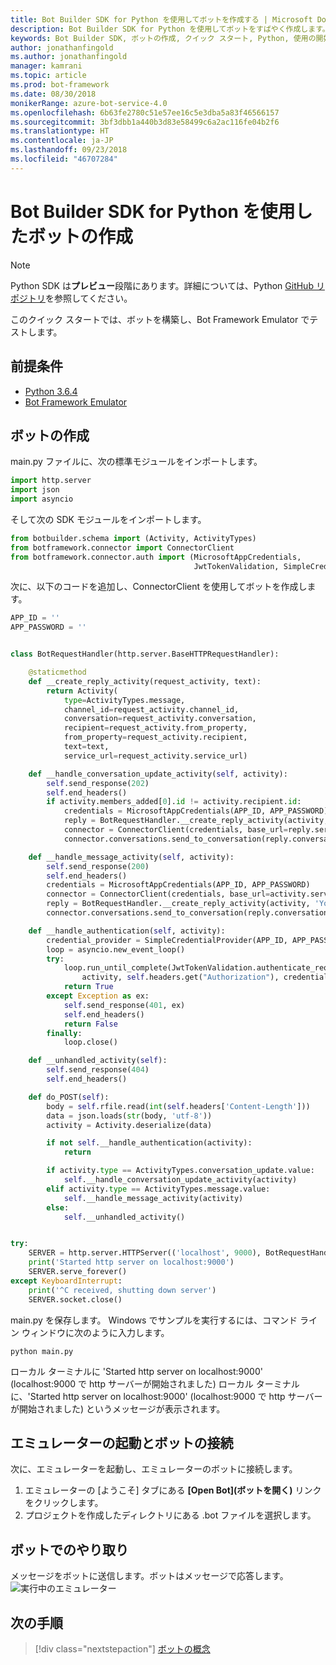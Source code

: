 ```yaml
---
title: Bot Builder SDK for Python を使用してボットを作成する | Microsoft Docs
description: Bot Builder SDK for Python を使用してボットをすばやく作成します。
keywords: Bot Builder SDK, ボットの作成, クイック スタート, Python, 使用の開始
author: jonathanfingold
ms.author: jonathanfingold
manager: kamrani
ms.topic: article
ms.prod: bot-framework
ms.date: 08/30/2018
monikerRange: azure-bot-service-4.0
ms.openlocfilehash: 6b63fe2780c51e57ee16c5e3dba5a83f46566157
ms.sourcegitcommit: 3bf3dbb1a440b3d83e58499c6a2ac116fe04b2f6
ms.translationtype: HT
ms.contentlocale: ja-JP
ms.lasthandoff: 09/23/2018
ms.locfileid: "46707284"
---
```

# <a name="create-a-bot-with-the-bot-builder-sdk-for-python"></a>Bot Builder SDK for Python を使用したボットの作成

>[!NOTE] 
> Python SDK は**プレビュー**段階にあります。詳細については、Python [GitHub リポジトリ](https://github.com/Microsoft/botbuilder-python)を参照してください。 

このクイック スタートでは、ボットを構築し、Bot Framework Emulator でテストします。 

## <a name="pre-requisite"></a>前提条件
- [Python 3.6.4](https://www.python.org/downloads/) 
- [Bot Framework Emulator](https://github.com/Microsoft/BotFramework-Emulator/releases)

## <a name="create-a-bot"></a>ボットの作成
main.py ファイルに、次の標準モジュールをインポートします。

```python
import http.server
import json
import asyncio
```

そして次の SDK モジュールをインポートします。
```python
from botbuilder.schema import (Activity, ActivityTypes)
from botframework.connector import ConnectorClient
from botframework.connector.auth import (MicrosoftAppCredentials,
                                         JwtTokenValidation, SimpleCredentialProvider)
```
次に、以下のコードを追加し、ConnectorClient を使用してボットを作成します。
```python
APP_ID = ''
APP_PASSWORD = ''


class BotRequestHandler(http.server.BaseHTTPRequestHandler):

    @staticmethod
    def __create_reply_activity(request_activity, text):
        return Activity(
            type=ActivityTypes.message,
            channel_id=request_activity.channel_id,
            conversation=request_activity.conversation,
            recipient=request_activity.from_property,
            from_property=request_activity.recipient,
            text=text,
            service_url=request_activity.service_url)

    def __handle_conversation_update_activity(self, activity):
        self.send_response(202)
        self.end_headers()
        if activity.members_added[0].id != activity.recipient.id:
            credentials = MicrosoftAppCredentials(APP_ID, APP_PASSWORD)
            reply = BotRequestHandler.__create_reply_activity(activity, 'Hello and welcome to the echo bot!')
            connector = ConnectorClient(credentials, base_url=reply.service_url)
            connector.conversations.send_to_conversation(reply.conversation.id, reply)

    def __handle_message_activity(self, activity):
        self.send_response(200)
        self.end_headers()
        credentials = MicrosoftAppCredentials(APP_ID, APP_PASSWORD)
        connector = ConnectorClient(credentials, base_url=activity.service_url)
        reply = BotRequestHandler.__create_reply_activity(activity, 'You said: %s' % activity.text)
        connector.conversations.send_to_conversation(reply.conversation.id, reply)

    def __handle_authentication(self, activity):
        credential_provider = SimpleCredentialProvider(APP_ID, APP_PASSWORD)
        loop = asyncio.new_event_loop()
        try:
            loop.run_until_complete(JwtTokenValidation.authenticate_request(
                activity, self.headers.get("Authorization"), credential_provider))
            return True
        except Exception as ex:
            self.send_response(401, ex)
            self.end_headers()
            return False
        finally:
            loop.close()

    def __unhandled_activity(self):
        self.send_response(404)
        self.end_headers()

    def do_POST(self):
        body = self.rfile.read(int(self.headers['Content-Length']))
        data = json.loads(str(body, 'utf-8'))
        activity = Activity.deserialize(data)

        if not self.__handle_authentication(activity):
            return

        if activity.type == ActivityTypes.conversation_update.value:
            self.__handle_conversation_update_activity(activity)
        elif activity.type == ActivityTypes.message.value:
            self.__handle_message_activity(activity)
        else:
            self.__unhandled_activity()


try:
    SERVER = http.server.HTTPServer(('localhost', 9000), BotRequestHandler)
    print('Started http server on localhost:9000')
    SERVER.serve_forever()
except KeyboardInterrupt:
    print('^C received, shutting down server')
    SERVER.socket.close()
```


main.py を保存します。 Windows でサンプルを実行するには、コマンド ライン ウィンドウに次のように入力します。
```
python main.py
```
ローカル ターミナルに 'Started http server on localhost:9000' (localhost:9000 で http サーバーが開始されました) ローカル ターミナルに、'Started http server on localhost:9000' (localhost:9000 で http サーバーが開始されました) というメッセージが表示されます。

## <a name="start-the-emulator-and-connect-your-bot"></a>エミュレーターの起動とボットの接続

次に、エミュレーターを起動し、エミュレーターのボットに接続します。

1. エミュレーターの [ようこそ] タブにある **[Open Bot]\(ボットを開く\)** リンクをクリックします。 
2. プロジェクトを作成したディレクトリにある .bot ファイルを選択します。

## <a name="interact-with-your-bot"></a>ボットでのやり取り

メッセージをボットに送信します。ボットはメッセージで応答します。
![実行中のエミュレーター](../media/emulator-v4/emulator-running.png)


## <a name="next-steps"></a>次の手順

> [!div class="nextstepaction"]
> [ボットの概念](../v4sdk/bot-builder-basics.md)
